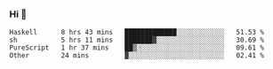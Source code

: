 ### Hi 👋

<!--START_SECTION:waka-->

```text
Haskell      8 hrs 43 mins   █████████████░░░░░░░░░░░░   51.53 %
sh           5 hrs 11 mins   ███████▓░░░░░░░░░░░░░░░░░   30.69 %
PureScript   1 hr 37 mins    ██▒░░░░░░░░░░░░░░░░░░░░░░   09.61 %
Other        24 mins         ▓░░░░░░░░░░░░░░░░░░░░░░░░   02.41 %
```

<!--END_SECTION:waka-->
